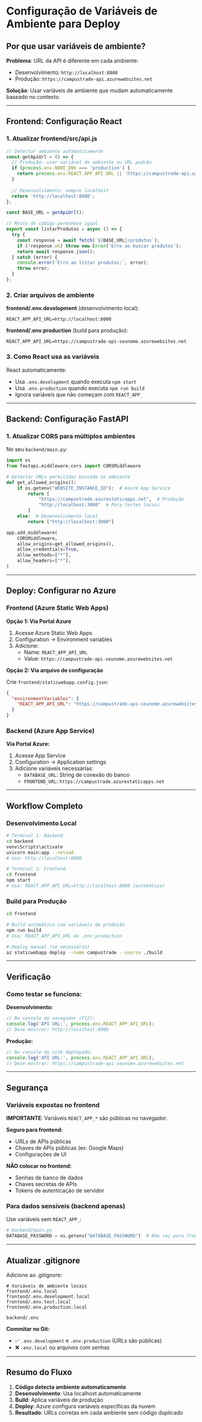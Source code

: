 # Configuração de Variáveis de Ambiente para Deploy

## Por que usar variáveis de ambiente?

**Problema**: URL da API é diferente em cada ambiente:
- Desenvolvimento: `http://localhost:8000`
- Produção: `https://campustrade-api.azurewebsites.net`

**Solução**: Usar variáveis de ambiente que mudam automaticamente baseado no contexto.

---

## Frontend: Configuração React

### 1. Atualizar frontend/src/api.js

```javascript
// Detectar ambiente automaticamente
const getApiUrl = () => {
  // Produção: usar variável de ambiente ou URL padrão
  if (process.env.NODE_ENV === 'production') {
    return process.env.REACT_APP_API_URL || 'https://campustrade-api.azurewebsites.net';
  }
  
  // Desenvolvimento: sempre localhost
  return 'http://localhost:8000';
};

const BASE_URL = getApiUrl();

// Resto do código permanece igual
export const listarProdutos = async () => {
  try {
    const response = await fetch(`${BASE_URL}/produtos`);
    if (!response.ok) throw new Error('Erro ao buscar produtos');
    return await response.json();
  } catch (error) {
    console.error('Erro ao listar produtos:', error);
    throw error;
  }
};
```

### 2. Criar arquivos de ambiente

**frontend/.env.development** (desenvolvimento local):
```env
REACT_APP_API_URL=http://localhost:8000
```

**frontend/.env.production** (build para produção):
```env
REACT_APP_API_URL=https://campustrade-api-seunome.azurewebsites.net
```

### 3. Como React usa as variáveis

React automaticamente:
- Usa `.env.development` quando executa `npm start`
- Usa `.env.production` quando executa `npm run build`
- Ignora variáveis que não começam com `REACT_APP_`

---

## Backend: Configuração FastAPI

### 1. Atualizar CORS para múltiplos ambientes

No seu `backend/main.py`:

```python
import os
from fastapi.middleware.cors import CORSMiddleware

# Detectar URLs permitidas baseado no ambiente
def get_allowed_origins():
    if os.getenv("WEBSITE_INSTANCE_ID"):  # Azure App Service
        return [
            "https://campustrade.azurestaticapps.net",  # Produção
            "http://localhost:3000"  # Para testes locais
        ]
    else:  # Desenvolvimento local
        return ["http://localhost:3000"]

app.add_middleware(
    CORSMiddleware,
    allow_origins=get_allowed_origins(),
    allow_credentials=True,
    allow_methods=["*"],
    allow_headers=["*"],
)
```

---

## Deploy: Configurar no Azure

### Frontend (Azure Static Web Apps)

**Opção 1: Via Portal Azure**
1. Acesse Azure Static Web Apps
2. Configuration → Environment variables
3. Adicione:
   - Name: `REACT_APP_API_URL`
   - Value: `https://campustrade-api-seunome.azurewebsites.net`

**Opção 2: Via arquivo de configuração**

Crie `frontend/staticwebapp.config.json`:
```json
{
  "environmentVariables": {
    "REACT_APP_API_URL": "https://campustrade-api-seunome.azurewebsites.net"
  }
}
```

### Backend (Azure App Service)

**Via Portal Azure:**
1. Acesse App Service
2. Configuration → Application settings
3. Adicione variáveis necessárias:
   - `DATABASE_URL`: String de conexão do banco
   - `FRONTEND_URL`: `https://campustrade.azurestaticapps.net`

---

## Workflow Completo

### Desenvolvimento Local
```bash
# Terminal 1: Backend
cd backend
venv\Scripts\activate
uvicorn main:app --reload
# Usa: http://localhost:8000

# Terminal 2: Frontend
cd frontend
npm start
# Usa: REACT_APP_API_URL=http://localhost:8000 (automático)
```

### Build para Produção
```bash
cd frontend

# Build automático com variáveis de produção
npm run build
# Usa: REACT_APP_API_URL do .env.production

# Deploy manual (se necessário)
az staticwebapp deploy --name campustrade --source ./build
```

---

## Verificação

### Como testar se funciona:

**Desenvolvimento:**
```javascript
// No console do navegador (F12):
console.log('API URL:', process.env.REACT_APP_API_URL);
// Deve mostrar: http://localhost:8000
```

**Produção:**
```javascript
// No console do site deployado:
console.log('API URL:', process.env.REACT_APP_API_URL);
// Deve mostrar: https://campustrade-api-seunome.azurewebsites.net
```

---

## Segurança

### Variáveis expostas no frontend

**IMPORTANTE**: Variáveis `REACT_APP_*` são públicas no navegador.

**Seguro para frontend:**
- URLs de APIs públicas
- Chaves de APIs públicas (ex: Google Maps)
- Configurações de UI

**NÃO colocar no frontend:**
- Senhas de banco de dados
- Chaves secretas de APIs
- Tokens de autenticação de servidor

### Para dados sensíveis (backend apenas)

Use variáveis sem `REACT_APP_`:
```python
# backend/main.py
DATABASE_PASSWORD = os.getenv("DATABASE_PASSWORD")  # Não vai para frontend
```

---

## Atualizar .gitignore

Adicione ao .gitignore:
```
# Variáveis de ambiente locais
frontend/.env.local
frontend/.env.development.local
frontend/.env.test.local
frontend/.env.production.local

backend/.env
```

**Commitar no Git:**
- ✅ `.env.development` e `.env.production` (URLs são públicas)
- ❌ `.env.local` ou arquivos com senhas

---

## Resumo do Fluxo

1. **Código detecta ambiente automaticamente**
2. **Desenvolvimento**: Usa localhost automaticamente
3. **Build**: Aplica variáveis de produção
4. **Deploy**: Azure configura variáveis específicas da nuvem
5. **Resultado**: URLs corretas em cada ambiente sem código duplicado